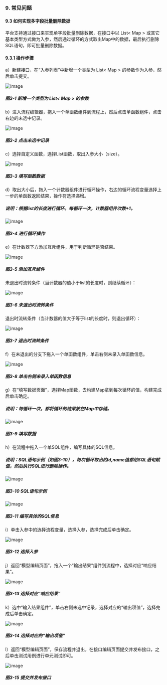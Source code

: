 ### 9. 常见问题

#### 9.3 如何实现多字段批量删除数据

平台支持通过接口来实现单字段批量删除数据，在接口中以 List< Map > 或其它基本类型方式做为入参，然后通过循环的方式取出Map中的数据，最后执行删除SQL语句，即可批量删除数据。

#### 9.3.1 操作步骤

a）新建接口，在“入参列表”中新增一个类型为 List< Map > 的参数作为入参，然后单击提交。

![image](https://user-images.githubusercontent.com/79617492/211478867-f995318b-c756-452c-8e5d-e52e4945e78e.png)

##### 图3-1 新增一个类型为 List< Map > 的参数

b）进入流程编辑器，拖入一个单函数组件到流程上，然后点击单函数组件，点击右边的未选中记录。

![image](https://user-images.githubusercontent.com/79617492/211478884-e737fb4f-b6f6-4b0d-9d2c-0784ea63f049.png)

##### 图3-2 点击未选中记录

c）选择自定义函数，选择List函数，取出入参大小（size）。

![image](https://user-images.githubusercontent.com/79617492/211478902-869b500c-0fd9-4dff-bce5-6511e6edae71.png)

##### 图3-3 填写函数数据

d）取出大小后，拖入一个计数器组件进行循环操作，右边的循环流程变量选择上一步的单函数返回结果，操作符选择递增。

##### 说明：根据list的长度进行循环。每循环一次，计数器组件次数+1。

![image](https://user-images.githubusercontent.com/79617492/211478923-15dfb36c-74b1-4073-886e-3cfeaccd1ef0.png)

##### 图3-4 进行循环操作

e）在计数器下方添加互斥组件，用于判断循环是否结束。

![image](https://user-images.githubusercontent.com/79617492/211478942-693e8345-859d-4c02-b725-e5a09a641441.png)

##### 图3-5 添加互斥组件

未退出时流转条件（当计数器的值小于list的长度时，则继续循环）：

![image](https://user-images.githubusercontent.com/79617492/211478954-b26ed63d-b253-4740-a8ef-dba040645e95.png)

##### 图3-6 未退出时流转条件

退出时流转条件（当计数器的值大于等于list的长度时，则退出循环）：

![image](https://user-images.githubusercontent.com/79617492/211478975-b6c79a74-819f-4a60-9479-1c4ff02a3a2b.png)

##### 图3-7 退出时流转条件

f）在未退出的分支下拖入一个单函数组件，单击右侧未录入单函数信息。

![image](https://user-images.githubusercontent.com/79617492/211478990-bcc70516-c1b5-4940-b424-c2c885a3deb2.png)

##### 图3-8 单击右侧未录入单函数信息

g）在“填写数据页面”，选择Map函数，去构建Map拿到每次循环的值，构建完成后单击确定。

##### 说明：每循环一次，都将循环的结果放在Map中存储。

![image](https://user-images.githubusercontent.com/79617492/211479016-ac02cab1-8a7d-45ce-91da-5d6adb4dac97.png)

##### 图3-9 填写数据

h）在流程中拖入一个单SQL组件，编写具体的SQL信息。

##### 说明：SQL语句示例（如图3-10），每次循环取出的id,name值都给SQL语句赋值，然后执行SQL进行删除操作。

![image](https://user-images.githubusercontent.com/79617492/211479040-07a4c099-d837-4c8d-aa9f-d571b99aa6c7.png)

##### 图3-10 SQL语句示例

![image](https://user-images.githubusercontent.com/79617492/211479054-a59115b1-60bd-4c9d-9c25-eddabfd73617.png)

##### 图3-11 编写具体的SQL信息

i）单击入参中的选择流程变量，选择入参，选择完成后单击确定。

![image](https://user-images.githubusercontent.com/79617492/211479072-e7181195-6b4f-4c19-a723-7b170dfbd1a8.png)

##### 图3-12 选择入参

j）返回“模型编辑页面”，拖入一个“输出结果”组件到流程中，选择对应“响应结果”。

![image](https://user-images.githubusercontent.com/79617492/211479087-9ba205fb-26d0-45f6-b2cf-a6ed4f3e737e.png)

##### 图3-13 选择对应“响应结果”

k）选中“输入结果组件”，单击右侧未选中记录，选择对应的“输出项值”，选择完成后单击确定。

![image](https://user-images.githubusercontent.com/79617492/211479099-255b7e26-98a8-4ee3-9cb3-676751a88541.png)

##### 图3-14 选择对应的“输出项值”

l）返回“模型编辑页面”，保存流程并退出，在接口编辑页面提交并发布接口，之后单击测试用例进行单元测试即可。

![image](https://user-images.githubusercontent.com/79617492/211479114-d7688495-1bdd-4c5b-8806-b7a38a1e76fe.png)

##### 图3-15 提交并发布接口
